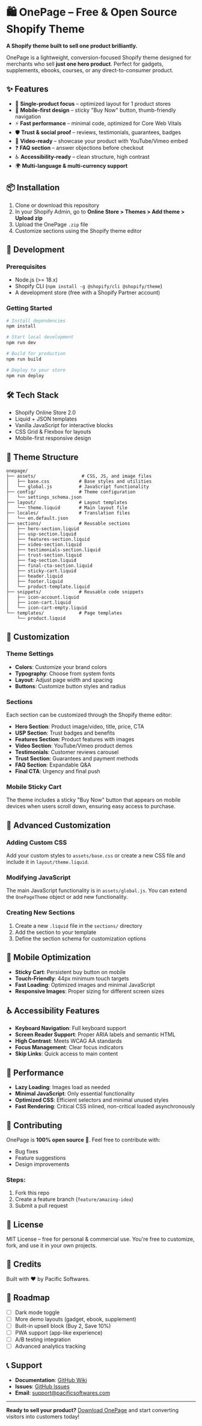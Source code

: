 # 🛍️ OnePage – Free & Open Source Shopify Theme

**A Shopify theme built to sell one product brilliantly.**

OnePage is a lightweight, conversion-focused Shopify theme designed for merchants who sell **just one hero product**. Perfect for gadgets, supplements, ebooks, courses, or any direct-to-consumer product.

## ✨ Features

- 🎯 **Single-product focus** – optimized layout for 1 product stores
- 📱 **Mobile-first design** – sticky "Buy Now" button, thumb-friendly navigation
- ⚡ **Fast performance** – minimal code, optimized for Core Web Vitals
- 🛡️ **Trust & social proof** – reviews, testimonials, guarantees, badges
- 🎥 **Video-ready** – showcase your product with YouTube/Vimeo embed
- ❓ **FAQ section** – answer objections before checkout
- ♿ **Accessibility-ready** – clean structure, high contrast
- 🌍 **Multi-language & multi-currency support**

## 📦 Installation

1. Clone or download this repository
2. In your Shopify Admin, go to **Online Store > Themes > Add theme > Upload zip**
3. Upload the OnePage `.zip` file
4. Customize sections using the Shopify theme editor

## 🚀 Development

### Prerequisites
- Node.js (>= 18.x)
- Shopify CLI (`npm install -g @shopify/cli @shopify/theme`)
- A development store (free with a Shopify Partner account)

### Getting Started
```bash
# Install dependencies
npm install

# Start local development
npm run dev

# Build for production
npm run build

# Deploy to your store
npm run deploy
```

## 🛠️ Tech Stack

- Shopify Online Store 2.0
- Liquid + JSON templates
- Vanilla JavaScript for interactive blocks
- CSS Grid & Flexbox for layouts
- Mobile-first responsive design

## 📁 Theme Structure

```
onepage/
├── assets/                 # CSS, JS, and image files
│   ├── base.css           # Base styles and utilities
│   └── global.js          # JavaScript functionality
├── config/                # Theme configuration
│   └── settings_schema.json
├── layout/                # Layout templates
│   └── theme.liquid       # Main layout file
├── locales/               # Translation files
│   └── en.default.json
├── sections/              # Reusable sections
│   ├── hero-section.liquid
│   ├── usp-section.liquid
│   ├── features-section.liquid
│   ├── video-section.liquid
│   ├── testimonials-section.liquid
│   ├── trust-section.liquid
│   ├── faq-section.liquid
│   ├── final-cta-section.liquid
│   ├── sticky-cart.liquid
│   ├── header.liquid
│   ├── footer.liquid
│   └── product-template.liquid
├── snippets/              # Reusable code snippets
│   ├── icon-account.liquid
│   ├── icon-cart.liquid
│   └── icon-cart-empty.liquid
└── templates/             # Page templates
    └── product.liquid
```

## 🎨 Customization

### Theme Settings
- **Colors**: Customize your brand colors
- **Typography**: Choose from system fonts
- **Layout**: Adjust page width and spacing
- **Buttons**: Customize button styles and radius

### Sections
Each section can be customized through the Shopify theme editor:
- **Hero Section**: Product image/video, title, price, CTA
- **USP Section**: Trust badges and benefits
- **Features Section**: Product features with images
- **Video Section**: YouTube/Vimeo product demos
- **Testimonials**: Customer reviews carousel
- **Trust Section**: Guarantees and payment methods
- **FAQ Section**: Expandable Q&A
- **Final CTA**: Urgency and final push

### Mobile Sticky Cart
The theme includes a sticky "Buy Now" button that appears on mobile devices when users scroll down, ensuring easy access to purchase.

## 🔧 Advanced Customization

### Adding Custom CSS
Add your custom styles to `assets/base.css` or create a new CSS file and include it in `layout/theme.liquid`.

### Modifying JavaScript
The main JavaScript functionality is in `assets/global.js`. You can extend the `OnePageTheme` object or add new functionality.

### Creating New Sections
1. Create a new `.liquid` file in the `sections/` directory
2. Add the section to your template
3. Define the section schema for customization options

## 📱 Mobile Optimization

- **Sticky Cart**: Persistent buy button on mobile
- **Touch-Friendly**: 44px minimum touch targets
- **Fast Loading**: Optimized images and minimal JavaScript
- **Responsive Images**: Proper sizing for different screen sizes

## ♿ Accessibility Features

- **Keyboard Navigation**: Full keyboard support
- **Screen Reader Support**: Proper ARIA labels and semantic HTML
- **High Contrast**: Meets WCAG AA standards
- **Focus Management**: Clear focus indicators
- **Skip Links**: Quick access to main content

## 🚀 Performance

- **Lazy Loading**: Images load as needed
- **Minimal JavaScript**: Only essential functionality
- **Optimized CSS**: Efficient selectors and minimal unused styles
- **Fast Rendering**: Critical CSS inlined, non-critical loaded asynchronously

## 🤝 Contributing

OnePage is **100% open source** 🎉. Feel free to contribute with:
- Bug fixes
- Feature suggestions
- Design improvements

### Steps:
1. Fork this repo
2. Create a feature branch (`feature/amazing-idea`)
3. Submit a pull request

## 📜 License

MIT License – free for personal & commercial use.
You're free to customize, fork, and use it in your own projects.

## 🙌 Credits

Built with ❤️ by Pacific Softwares.

## 🔮 Roadmap

- [ ] Dark mode toggle
- [ ] More demo layouts (gadget, ebook, supplement)
- [ ] Built-in upsell block (Buy 2, Save 10%)
- [ ] PWA support (app-like experience)
- [ ] A/B testing integration
- [ ] Advanced analytics tracking

## 📞 Support

- **Documentation**: [GitHub Wiki](https://github.com/your-org/shopify-themes/wiki)
- **Issues**: [GitHub Issues](https://github.com/your-org/shopify-themes/issues)
- **Email**: support@pacificsoftwares.com

---

**Ready to sell your product?** [Download OnePage](https://github.com/your-org/shopify-themes/releases) and start converting visitors into customers today!
